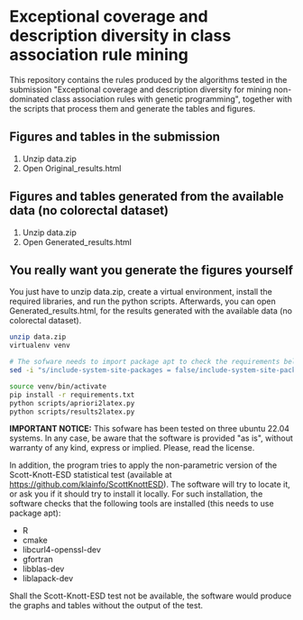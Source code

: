 # Exceptional coverage and description diversity in class association rule mining
This repository contains the rules produced by the algorithms tested in the submission "Exceptional coverage and description diversity for mining non-dominated class association rules with genetic programming", together with the scripts that process them and generate the tables and figures.

## Figures and tables in the submission
1. Unzip data.zip
2. Open Original_results.html

## Figures and tables generated from the available data (no colorectal dataset)
1. Unzip data.zip
2. Open Generated_results.html

## You really want you generate the figures yourself

You just have to unzip data.zip, create a virtual environment, install the required libraries, and run the python scripts. Afterwards, you can open Generated_results.html, for the results generated with the available data (no colorectal dataset).

```bash
unzip data.zip
virtualenv venv

# The sofware needs to import package apt to check the requirements below IMPORTANT NOTICE
sed -i "s/include-system-site-packages = false/include-system-site-packages = true/g" venv/pyvenv.cfg

source venv/bin/activate
pip install -r requirements.txt
python scripts/apriori2latex.py
python scripts/results2latex.py
```

**IMPORTANT NOTICE:** This sofware has been tested on three ubuntu 22.04 systems. In any case, be aware that the software is provided "as is", without warranty of any kind, express or implied. Please, read the license.

In addition, the program tries to apply the non-parametric version of the Scott-Knott-ESD statistical test (available at https://github.com/klainfo/ScottKnottESD). The software will try to locate it, or ask you if it should try to install it locally. For such installation, the software checks that the following tools are installed (this needs to use package apt):
- R
- cmake
- libcurl4-openssl-dev
- gfortran
- libblas-dev
- liblapack-dev

Shall the Scott-Knott-ESD test not be available, the software would produce the graphs and tables without the output of the test.
